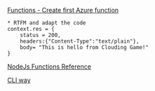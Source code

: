 [Functions - Create first Azure function](https://docs.microsoft.com/fr-fr/azure/azure-functions/functions-create-first-azure-function)
```
* RTFM and adapt the code
context.res = {
	status = 200,
	headers:{"Content-Type":"text/plain"},
	body= "This is hello from Clouding Game!"
}
```

[NodeJs Functions Reference](https://docs.microsoft.com/fr-fr/azure/azure-functions/functions-reference-node)

[CLI way](https://docs.microsoft.com/fr-fr/azure/azure-functions/functions-create-first-azure-function-azure-cli)